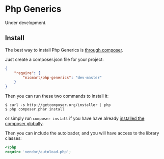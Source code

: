 # Php Generics

Under development.

## Install

The best way to install Php Generics is [through composer](http://getcomposer.org).

Just create a composer.json file for your project:

```JSON
{
    "require": {
        "nicmart/php-generics": "dev-master"
    }
}
```

Then you can run these two commands to install it:

    $ curl -s http://getcomposer.org/installer | php
    $ php composer.phar install

or simply run `composer install` if you have have already [installed the composer globally](http://getcomposer.org/doc/00-intro.md#globally).

Then you can include the autoloader, and you will have access to the library classes:

```php
<?php
require 'vendor/autoload.php';
```
